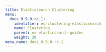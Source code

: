 ```yaml
---
title: Elasticsearch Clustering
menu:
  docs_0.9.0-rc.1:
    identifier: es-clustering-elasticsearch
    name: Clustering
    parent: es-elasticsearch-guides
    weight: 20
menu_name: docs_0.9.0-rc.1
---
```

